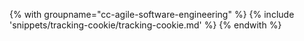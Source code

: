 {% with groupname="cc-agile-software-engineering" %}
   {% include 'snippets/tracking-cookie/tracking-cookie.md' %}
{% endwith %}